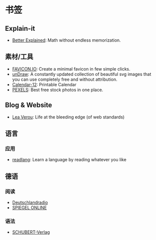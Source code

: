 # 书签

## Explain-it

* [Better Explained](https://betterexplained.com/): Math without endless memorization.

## 素材/工具

* [FAVICON.IO](https://favicon.io/): Create a minimal favicon in few simple clicks.
* [unDraw](https://undraw.co/): A constantly updated collection of beautiful svg images that you can use completely free and without attribution.
* [Calendar-12](https://www.calendar-12.com): Printable Calendar
* [PEXELS](https://www.pexels.com/): Best free stock photos in one place.

## Blog & Website

* [Lea Verou](http://lea.verou.me/): Life at the bleeding edge (of web standards)

## 语言

### 应用

* [readlang](http://readlang.com/):
Learn a language by reading whatever you like

## 德语

### 阅读

* [Deutschlandradio](http://www.deutschlandradio.de/)
* [SPIEGEL ONLINE](http://www.spiegel.de/)

### 语法

* [SCHUBERT-Verlag](https://www.schubert-verlag.de/)
